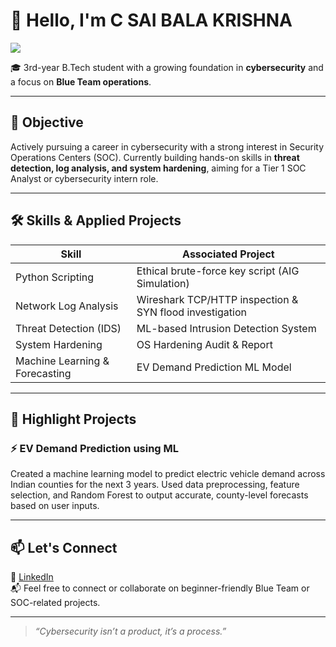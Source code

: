 # 👋 Hello, I'm C SAI BALA KRISHNA  
<a href="https://www.linkedin.com/in/c-sai-bala-krishna-5109b5265/">
  <img src="https://img.shields.io/badge/-LinkedIn-0072b1?&style=for-the-badge&logo=linkedin&logoColor=white" />
</a>

🎓 3rd-year B.Tech student with a growing foundation in **cybersecurity** and a focus on **Blue Team operations**.

---

## 🎯 Objective

Actively pursuing a career in cybersecurity with a strong interest in Security Operations Centers (SOC). Currently building hands-on skills in **threat detection, log analysis, and system hardening**, aiming for a Tier 1 SOC Analyst or cybersecurity intern role.

---

## 🛠️ Skills & Applied Projects

| Skill                         | Associated Project                                      |
|------------------------------|----------------------------------------------------------|
| Python Scripting              | Ethical brute-force key script (AIG Simulation)         |
| Network Log Analysis          | Wireshark TCP/HTTP inspection & SYN flood investigation |
| Threat Detection (IDS)        | ML-based Intrusion Detection System                     |
| System Hardening              | OS Hardening Audit & Report                             |
| Machine Learning & Forecasting| EV Demand Prediction ML Model                           |

---

## 🚀 Highlight Projects

### ⚡ EV Demand Prediction using ML
Created a machine learning model to predict electric vehicle demand across Indian counties for the next 3 years. Used data preprocessing, feature selection, and Random Forest to output accurate, county-level forecasts based on user inputs.

---

## 📫 Let's Connect

🔗 [LinkedIn](https://www.linkedin.com/in/c-sai-bala-krishna-5109b5265/)  
📬 Feel free to connect or collaborate on beginner-friendly Blue Team or SOC-related projects.

---

> *“Cybersecurity isn’t a product, it’s a process.”*
